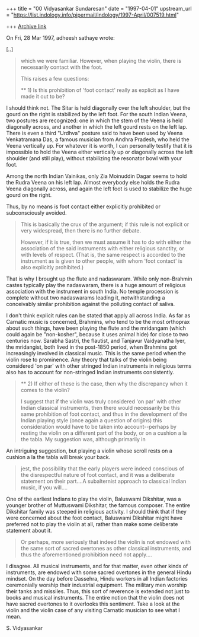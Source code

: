 +++
title = "00 Vidyasankar Sundaresan"
date = "1997-04-01"
upstream_url = "https://list.indology.info/pipermail/indology/1997-April/007519.html"

+++
[Archive link](https://list.indology.info/pipermail/indology/1997-April/007519.html)



On Fri, 28 Mar 1997, adheesh sathaye wrote:

> 

[..]

> which we were familiar. However, when playing the violin, there is
> necessarily contact with the foot. 
> 
> This raises a few questions:
> 
> ** 1) Is this prohibition of 'foot contact' really as explicit as I have
> made it out to be?

I should think not. The Sitar is held diagonally over the left shoulder,
but the gourd on the right is stabilized by the left foot. For the south
Indian Veena, two postures are recognized: one in which the stem of the
Veena is held diagonally across, and another in which the left gourd rests
on the left lap. There is even a third "Urdhva" posture said to have been
used by Veena Venkatramana Das, a famous musician from Andhra Pradesh, who
held the Veena vertically up. For whatever it is worth, I can personally
testify that it is impossible to hold the Veena either vertically up or
diagonally across the left shoulder (and still play), without stabilizing
the resonator bowl with your foot. 

Among the north Indian Vainikas, only Zia Moinuddin Dagar seems to hold
the Rudra Veena on his left lap. Almost everybody else holds the Rudra
Veena diagonally across, and again the left foot is used to stabilize the
huge gourd on the right. 

Thus, by no means is foot contact either explicitly prohibited or
subconsciously avoided.

> 
> This is basically the crux of the argument; if this rule is not explicit or
> very widespread, then there is no further debate.
> 
> However, if it is true, then we must assume it has to do with either the
> association of the said instruments with either religious sanctity, or with
> levels of respect. (That is, the same respect is accorded to the instrument
> as is given to other people, with whom 'foot contact' is also explicitly
> prohibited.)

That is why I brought up the flute and nadaswaram. While only non-Brahmin
castes typically play the nadaswaram, there is a huge amount of religious
association with the instrument in south India. No temple procession is
complete without two nadaswarams leading it, notwithstanding a conceivably
similar prohibition against the polluting contact of saliva.  

I don't think explicit rules can be stated that apply all across India. As
far as Carnatic music is concerned, Brahmins, who tend to be the most
orthoprax about such things, have been playing the flute and the mridangam
(which could again be "non-kosher", because it uses animal hide) for close
to two centuries now. Sarabha Sastri, the flautist, and Tanjavur 
Vaidyanatha Iyer, the mridangist, both lived in the post-1850 period, when
Brahmins got increasingly involved in classical music. This is the same
period when the violin rose to prominence. Any theory that talks of the
violin being considered 'on par' with other stringed Indian instruments
in religious terms also has to account for non-stringed Indian instruments
consistently. 

> 
> ** 2)  If either of these is the case, then why the discrepancy when it
> comes to the violin? 
> 
> I suggest that if the violin was truly considered 'on par' with other Indian
> classical instruments, then there would necessarily be this same prohibition
> of foot contact, and thus in the development of the Indian playing style
> (once again a question of origins) this consideration would have to be taken
> into account--perhaps by resting the violin on a different part of the body,
> or on a cushion a la the tabla. My suggestion was, although primarily in

An intriguing suggestion, but playing a violin whose scroll rests on
a cushion a la the tabla will break your back. 

> jest, the possibility that the early players were indeed conscious of the
> disrespectful nature of foot contact, and it was a deliberate statement on
> their part....A subalternist approach to classical Indian music, if you will....
> 

One of the earliest Indians to play the violin, Baluswami Dikshitar, was a
younger brother of Muttuswami Dikshitar, the famous composer. The entire
Dikshitar family was steeped in religious activity. I should think that if
they were concerned about the foot contact, Baluswami Dikshitar might have
preferred not to play the violin at all, rather than make some deliberate
statement about it.

> Or perhaps, more seriously that indeed the violin is not endowed with the
> same sort of sacred overtones as other classical instruments, and thus the
> aforementioned prohibition need not apply....

I disagree. All musical instruments, and for that matter, even other kinds
of instruments, are endowed with some sacred overtones in the general
Hindu mindset. On the day before Dassehra, Hindu workers in all Indian
factories ceremonially worship their industrial equipment. The military
men worship their tanks and missiles. Thus, this sort of reverence is
extended not just to books and musical instruments. The entire notion that
the violin does not have sacred overtones to it overlooks this sentiment.
Take a look at the violin and the violin case of any visiting Carnatic
musician to see what I mean.

S. Vidyasankar






